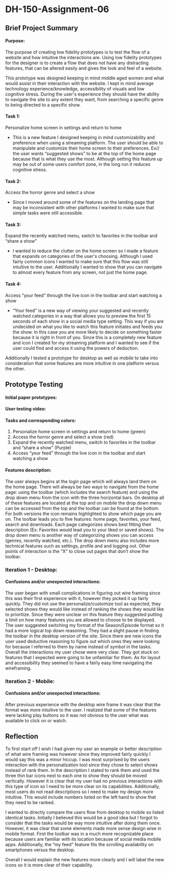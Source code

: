 # DH-150-Assignment-06

## Brief Project Summary
#### Purpose: 
The purpose of creating low fidelity prototypes is to test the flow of a website and how intuitive the interactions are. Using low fidelity prototypes for the designer is to create a flow that does not have any distracting features, that can be altered easily and gives the look and feel of a website.

This prototype was designed keeping in mind middle aged women and what would assist in their interaction with the website. I kept in mind average technology experience/knowledge, accessibility of visuals and low cognitive stress. During the user's experience they should have the ability to navigate the site to any extent they want, from searching a specific genre to being directed to a specific show.

#### Task 1: 
Personalize home screen in settings and return to home
- This is a new feature I designed keeping in mind customizability and preference when using a streaming platform. The user should be able to manipulate and    customize their home screen to their preferences. Ex// the user wants “suggested shows” to be at the top of the home page because that is what they use the most. Although setting this feature up may be out of some users comfort zone, in the long run it reduces cognitive stress.

#### Task 2:
Access the horror genre and select a show 
- Since I moved around some of the features on the landing page that may be inconsistent with other platforms I wanted to make sure that simple tasks were still accessible.

#### Task 3:
Expand the recently watched menu, switch to favorites in the toolbar and “share a show”
- I wanted to reduce the clutter on the home screen so I made a feature that expands on categories of the user's choosing. Although I used fairly common icons I wanted to make sure that this flow was still intuitive to the user. Additionally I wanted to show that you can navigate to almost every feature from any screen, not just the home page.

#### Task 4: 
Access “your feed” through the live icon in the toolbar and start watching a show
- “Your feed” is a new way of viewing your suggested and recently watched categories in a way that allows you to preview the first 15 seconds of each show in a social media type setting. This way if you are undecided on what you like to watch this feature initiates and feeds you the show. In this case you are more likely to decide on something faster because it is right in front of you. Since this is a completely new feature and icon I created for my streaming platform and I wanted to see if the user could find and access it using the powers of deduction. 

Additionally I tested a prototype for desktop as well as mobile to take into consideration that some features are more intuitive in one platform versus the other. 

## Prototype Testing

#### Initial paper prototypes:

#### User testing video:

#### Tasks and corresponding colors:

1. Personalize home screen in settings and return to home (green)
2. Access the horror genre and select a show (red)
3. Expand the recently watched menu, switch to favorites in the toolbar and “share a show” (Purple)
4. Access “your feed” through the live icon in the toolbar and start watching a show

#### Features description:
The user always begins at the login page which will always land them on the home page. There will always be two ways to navigate from the home page: using the toolbar (which includes the search feature) and using the drop down menu from the icon with the three horizontal bars. On desktop all of these features are located at the top and on mobile the drop down menu can be accessed from the top and the toolbar can be found at the bottom. For both versions the icon remains highlighted to show which page you are on. The toolbar leads you to five features: home page, favorites, your feed, search and downloads. Each page categorizes shows best fitting their description (Ex: Favorites would lead you to your liked or saved shows). The drop down menu is another way of categorizing shows you can access (genres, recently watched, etc.). The drop down menu also includes more technical features such as settings, profile and and logging out. Other points of interaction is the “X” to close out pages that don’t show the toolbar. 

### Iteration 1 - Desktop:

#### Confusions and/or unexpected interactions:
The user began with small complications in figuring out wire framing since this was their first experience with it, however they picked it up fairly quickly. They did not  use the personalize/customize tool as expected, they selected shows they would like instead of ranking the shows they would like to prioritize. Since they were unclear on this feature they suggested putting a limit on how many features you are allowed to choose to be displayed. The user suggested switching my format of the Season/Episode format so it had a more logical top down reasoning. They had a slight pause in finding the toolbar in the desktop version of the site. Since there are new icons the user used deductive reasoning to figure out which ones they were looking for because I referred to them by name instead of symbol in the tasks.
Overall the interactions my user chose were very clear. They got stuck on features that I expected were going to be unfamiliar for them. As for layout and accessibility they seemed to have a fairly easy time navigating the wireframing.

### Iteration 2 - Mobile:

#### Confusions and/or unexpected interactions:
After previous experience with the desktop wire frame it was clear that the format was more intuitive to the user. I realized that some of the features were lacking play buttons so it was not obvious to the user what was available to click on or watch. 

## Reflection
To first start off I wish I had given my user an example or better description of what wire framing was however since they improved fairly quickly I would say this was a minor hiccup.  I was most surprised by the users interaction with the personalization tool since they chose to select shows instead of rank them. In the description I stated to rank them and used the three thin bar icons next to each one to show they should be moved vertically. However it is clear that my user had no previous interactions with this type of icon so I need to be more clear on its capabilities. Additionally, most users do not read descriptions so I need to make my design more intuitive. This would include numbers listed on the left hand to show that they need to be ranked. 

I wanted to directly compare the users flow from desktop to mobile so listed identical tasks. Initially I believed this would be a good idea but I forgot to consider that the tasks would be way more intuitive after doing them once. However, it was clear that some elements made more sense design wise in mobile format. First the toolbar was in a much more recognizable place because users are familiar with its location because of social media mobile apps. Additionally, the “my feed” feature fits the scrolling availability on smartphones versus the desktop. 

Overall I would explain the new features more clearly and I will label the new icons so it is more clear of their capability. 


